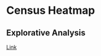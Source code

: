 Census Heatmap
==============


Explorative Analysis
--------------------
[Link](http://nbviewer.ipython.org/github/kennethzfeng/census-heatmap/blob/master/Explorative%20Analysis.ipynb)
